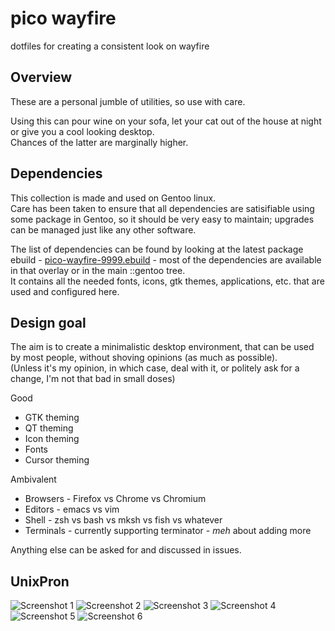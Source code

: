 # pico wayfire

dotfiles for creating a consistent look on wayfire

## Overview

These are a personal jumble of utilities, so use with care.

Using this can pour wine on your sofa, let your cat out of the house at night or give you a cool looking desktop.<br/>
Chances of the latter are marginally higher.

## Dependencies

This collection is made and used on Gentoo linux.<br/>
Care has been taken to ensure that all dependencies are satisifiable using some package in Gentoo, so it should be very easy to maintain; upgrades can be managed just like any other software.

The list of dependencies can be found by looking at the latest package ebuild - [pico-wayfire-9999.ebuild](https://github.com/bsd-ac/wayland-desktop/blob/master/gui-apps/pico-wayfire/pico-wayfire-9999.ebuild) - most of the dependencies are available in that overlay or in the main ::gentoo tree.<br/>
It contains all the needed fonts, icons, gtk themes, applications, etc. that are used and configured here.

## Design goal

The aim is to create a minimalistic desktop environment, that can be used by most people, without shoving opinions (as much as possible).<br/>
(Unless it's my opinion, in which case, deal with it, or politely ask for a change, I'm not that bad in small doses)

Good
- GTK theming
- QT theming
- Icon theming
- Fonts
- Cursor theming

Ambivalent
- Browsers - Firefox vs Chrome vs Chromium
- Editors - emacs vs vim
- Shell - zsh vs bash vs mksh vs fish vs whatever
- Terminals - currently supporting terminator - *meh* about adding more

Anything else can be asked for and discussed in issues.

## UnixPron

![Screenshot 1](https://openpgpkey.bsd.ac/screenshot1.webp)
![Screenshot 2](https://openpgpkey.bsd.ac/screenshot2.webp)
![Screenshot 3](https://openpgpkey.bsd.ac/screenshot3.webp)
![Screenshot 4](https://openpgpkey.bsd.ac/screenshot4.png)
![Screenshot 5](https://openpgpkey.bsd.ac/screenshot5.png)
![Screenshot 6](https://openpgpkey.bsd.ac/screenshot6.png)

